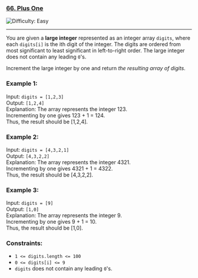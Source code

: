 ### <a href="https://leetcode.com/problems/plus-one/description/"> 66. Plus One </a>

<img src='https://img.shields.io/badge/Difficulty-Easy-DarkGreen' alt='Difficulty: Easy' />

---

You are given a **large integer** represented as an integer array ```digits```, where each ```digits[i]``` is the ith digit of the integer. The digits are ordered from most significant to least significant in left-to-right order. The large integer does not contain any leading ```0```'s.

Increment the large integer by one and return *the resulting array of digits*.

 

### Example 1:

Input: ```digits = [1,2,3]``` <br />
Output: ```[1,2,4]``` <br />
Explanation: The array represents the integer 123. <br />
Incrementing by one gives 123 + 1 = 124. <br />
Thus, the result should be [1,2,4]. <br />


### Example 2:

Input: ```digits = [4,3,2,1]``` <br />
Output: ```[4,3,2,2]``` <br />
Explanation: The array represents the integer 4321. <br />
Incrementing by one gives 4321 + 1 = 4322. <br />
Thus, the result should be [4,3,2,2]. <br />

### Example 3:

Input: ```digits = [9]``` <br />
Output: ```[1,0]``` <br />
Explanation: The array represents the integer 9. <br />
Incrementing by one gives 9 + 1 = 10. <br />
Thus, the result should be [1,0]. <br />
 

### Constraints:

- ```1 <= digits.length <= 100``` <br />
- ```0 <= digits[i] <= 9``` <br />
- ```digits``` does not contain any leading ```0```'s. <br />